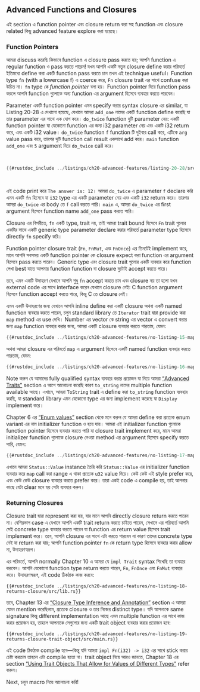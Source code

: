 ## Advanced Functions and Closures

এই section এ function pointer এবং closure return করা সহ function এবং closure related কিছু advanced feature explore করা হয়েছে।

### Function Pointers

আমরা discuss করেছি কিভাবে function এ closure pass করতে হয়; আপনি function এ regular function ও pass করতে পারেন! যখন আপনি একটি নতুন closure define করার পরিবর্তে ইতিমধ্যে define করা একটি function pass করতে চান তখন এই technique useful। Function type `fn` (with a lowercase f) এ coerce করে, `Fn` closure trait এর সাথে confuse করা উচিত না। `fn` type কে _function pointer_ বলা হয়। Function pointer দিয়ে function pass করলে আপনি function গুলোকে অন্য function এর argument হিসেবে ব্যবহার করতে পারবেন।

Parameter একটি function pointer এমন specify করার syntax closure এর similar, যা Listing 20-28 এ দেখানো হয়েছে, যেখানে আমরা `add_one` নামের একটি function define করেছি যা তার parameter এর সাথে এক যোগ করে। `do_twice` function দুটি parameter নেয়: একটি function pointer যা যেকোনো function এর জন্য i32 parameter নেয় এবং একটি i32 return করে, এবং একটি i32 value। `do_twice` function `f` function টি দুইবার call করে, এটিকে `arg` value pass করে, তারপর দুটি function call result একসাথে add করে। `main` function `add_one` এবং `5` argument দিয়ে `do_twice` call করে।

<Listing number="20-28" file-name="src/main.rs" caption="Function pointer কে argument হিসেবে accept করার জন্য `fn` type ব্যবহার করা">

```rust
{{#rustdoc_include ../listings/ch20-advanced-features/listing-20-28/src/main.rs}}
```

</Listing>

এই code print করে `The answer is: 12`। আমরা `do_twice` এ parameter `f` declare করি এমন একটি `fn` হিসেবে যা `i32` type এর একটি parameter নেয় এবং একটি `i32` return করে। তারপর আমরা `do_twice` এর body তে `f` call করতে পারি। `main` এ, আমরা `do_twice` এর first argument হিসেবে function name `add_one` pass করতে পারি।

Closure এর বিপরীতে, `fn` একটি type, trait নয়, তাই আমরা trait bound হিসেবে `Fn` trait গুলোর একটির সাথে একটি generic type parameter declare করার পরিবর্তে parameter type হিসেবে directly `fn` specify করি।

Function pointer closure trait (`Fn`, `FnMut`, এবং `FnOnce`) এর তিনটেই implement করে, মানে আপনি সবসময় একটি function pointer কে closure expect করা function এর argument হিসেবে pass করতে পারেন। Generic type এবং closure trait গুলোর একটি ব্যবহার করে function লেখা best যাতে আপনার function function বা closure দুটোই accept করতে পারে।

তবে, এমন একটি উদাহরণ যেখানে আপনি শুধু `fn` accept করতে চান এবং closure নয় তা হলো যখন external code এর সাথে interface করেন যেখানে closure নেই: C function argument হিসেবে function accept করতে পারে, কিন্তু C তে closure নেই।

এমন একটি উদাহরণের জন্য যেখানে আপনি inline define করা একটি closure অথবা একটি named function ব্যবহার করতে পারেন, চলুন standard library তে `Iterator` trait দ্বারা provide করা `map` method এর use দেখি। Number এর vector কে string এর vector এ convert করার জন্য `map` function ব্যবহার করার জন্য, আমরা একটি closure ব্যবহার করতে পারতাম, যেমন:

```rust
{{#rustdoc_include ../listings/ch20-advanced-features/no-listing-15-map-closure/src/main.rs:here}}
```

অথবা আমরা closure এর পরিবর্তে `map` এ argument হিসেবে একটি named function ব্যবহার করতে পারতাম, যেমন:

```rust
{{#rustdoc_include ../listings/ch20-advanced-features/no-listing-16-map-function/src/main.rs:here}}
```

Note করুন যে আমাদের fully qualified syntax ব্যবহার করার প্রয়োজন যা নিয়ে আমরা [“Advanced Traits”][advanced-traits]<!-- ignore --> section এ আগে আলোচনা করেছি কারণ `to_string` নামের multiple function available আছে। এখানে, আমরা `ToString` trait এ define করা `to_string` function ব্যবহার করছি, যা standard library এমন যেকোনো type এর জন্য implement করেছে যা `Display` implement করে।

Chapter 6 এর [“Enum values”][enum-values]<!-- ignore --> section থেকে মনে করুন যে আমরা define করা প্রত্যেক enum variant এর নাম initializer function ও হয়ে যায়। আমরা এই initializer function গুলোকে function pointer হিসেবে ব্যবহার করতে পারি যা closure trait implement করে, মানে আমরা initializer function গুলোকে closure নেওয়া method এর argument হিসেবে specify করতে পারি, যেমন:

```rust
{{#rustdoc_include ../listings/ch20-advanced-features/no-listing-17-map-initializer/src/main.rs:here}}
```

এখানে আমরা `Status::Value` instance তৈরি করি `Status::Value` এর initializer function ব্যবহার করে `map` call করা range এ থাকা প্রত্যেক `u32` value দিয়ে। কেউ কেউ এই style prefer করে, এবং কেউ কেউ closure ব্যবহার করতে prefer করে। তারা একই code এ compile হয়, তাই আপনার কাছে যেটা clear মনে হয় সেটা ব্যবহার করুন।

### Returning Closures

Closure trait দ্বারা represent করা হয়, যার মানে আপনি directly closure return করতে পারেন না। বেশিরভাগ case এ যেখানে আপনি একটি trait return করতে চাইতে পারেন, সেখানে এর পরিবর্তে আপনি সেই concrete type ব্যবহার করতে পারেন যা function এর return value হিসেবে trait implement করে। তবে, আপনি closure এর সাথে এটা করতে পারবেন না কারণ তাদের concrete type নেই যা return করা যায়; আপনি function pointer `fn` কে return type হিসেবে ব্যবহার করার allow না, উদাহরণস্বরূপ।

এর পরিবর্তে, আপনি normally Chapter 10 এ আমরা যে `impl Trait` syntax শিখেছি তা ব্যবহার করবেন। আপনি যেকোনো function type return করতে পারেন, `Fn`, `FnOnce` এবং `FnMut` ব্যবহার করে। উদাহরণস্বরূপ, এই code ঠিকঠাক কাজ করবে:

```rust,ignore,does_not_compile
{{#rustdoc_include ../listings/ch20-advanced-features/no-listing-18-returns-closure/src/lib.rs}}
```

তবে, Chapter 13 এর [“Closure Type Inference and Annotation”][closure-types]<!-- ignore --> section এ আমরা যেমন mention করেছিলাম, প্রত্যেক closure ও তার নিজের distinct type। যদি আপনাকে same signature কিন্তু different implementation আছে এমন multiple function এর সাথে কাজ করার প্রয়োজন হয়, তাহলে আপনাকে সেগুলোর জন্য একটি trait object ব্যবহার করার প্রয়োজন হবে:

```rust,noplayground
{{#rustdoc_include ../listings/ch20-advanced-features/no-listing-19-returns-closure-trait-object/src/main.rs}}
```

এই code ঠিকঠাক compile হবে—কিন্তু যদি আমরা `impl Fn(i32) -> i32` এর সাথে stick করার চেষ্টা করতাম তাহলে এটা compile হতো না। trait object নিয়ে আরও জানতে, Chapter 18 এর section [“Using Trait Objects That Allow for Values of Different Types”][using-trait-objects-that-allow-for-values-of-different-types]<!-- ignore --> refer করুন।

Next, চলুন macro নিয়ে আলোচনা করি!

[advanced-traits]: ch20-02-advanced-traits.html#advanced-traits
[enum-values]: ch06-01-defining-an-enum.html#enum-values
[closure-types]: ch13-01-closures.html#closure-type-inference-and-annotation
[using-trait-objects-that-allow-for-values-of-different-types]: ch18-02-trait-objects.html#using-trait-objects-that-allow-for-values-of-different-types

